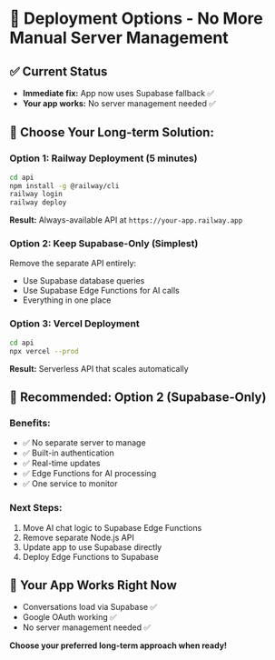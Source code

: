 # 🚀 Deployment Options - No More Manual Server Management

## ✅ **Current Status**
- **Immediate fix:** App now uses Supabase fallback ✅
- **Your app works:** No server management needed ✅

## 🎯 **Choose Your Long-term Solution:**

### **Option 1: Railway Deployment (5 minutes)**
```bash
cd api
npm install -g @railway/cli
railway login
railway deploy
```
**Result:** Always-available API at `https://your-app.railway.app`

### **Option 2: Keep Supabase-Only (Simplest)**
Remove the separate API entirely:
- Use Supabase database queries
- Use Supabase Edge Functions for AI calls
- Everything in one place

### **Option 3: Vercel Deployment**
```bash
cd api
npx vercel --prod
```
**Result:** Serverless API that scales automatically

## 🔧 **Recommended: Option 2 (Supabase-Only)**

### Benefits:
- ✅ No separate server to manage
- ✅ Built-in authentication
- ✅ Real-time updates
- ✅ Edge Functions for AI processing
- ✅ One service to monitor

### Next Steps:
1. Move AI chat logic to Supabase Edge Functions
2. Remove separate Node.js API
3. Update app to use Supabase directly
4. Deploy Edge Functions to Supabase

## 📱 **Your App Works Right Now**
- Conversations load via Supabase ✅
- Google OAuth working ✅
- No server management needed ✅

**Choose your preferred long-term approach when ready!** 